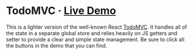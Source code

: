 # TodoMVC · [Live Demo](https://solkimicreb.github.io/react-easy-state/examples/todo-mvc/build)

This is a lighter version of the well-known React [TodoMVC](http://todomvc.com/). It handles all of the state in a separate global store and relies heavily on JS getters and setter to provide a clear and simple state management. Be sure to click all the buttons in the demo that you can find.
